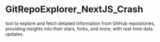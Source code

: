 # GitRepoExplorer_NextJS_Crash
 tool to explore and fetch detailed information from GitHub repositories, providing insights into their stars, forks, and more, with real-time data updates.
